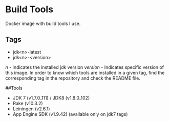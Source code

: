 # Build Tools

Docker image with build tools I use.

## Tags

* jdk\<n>-latest
* jdk\<n>-\<version>

_n_ - Indicates the installed jdk version
_version_ - Indicates specific version of this image. In order to know
which tools are installed in a given tag, find the corresponding
tag in the repository and check the README file.

##Tools

* JDK 7 (v1.7.0_111) / JDK8 (v1.8.0_102)
* Rake (v10.3.2)
* Leiningen (v2.6.1)
* App Engine SDK (v1.9.42) (available only on jdk7 tags)